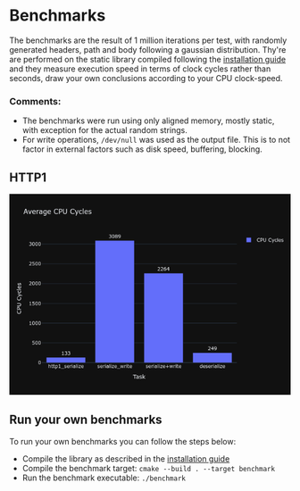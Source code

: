 # Benchmarks

The benchmarks are the result of 1 million iterations per test, with randomly generated headers, path and body following a gaussian distribution. 
Thy're are performed on the static library compiled following the [installation guide](installation.md) and they measure execution speed in terms of clock cycles rather than seconds, draw your own conclusions according to your CPU clock-speed.

### Comments:
  - The benchmarks were run using only aligned memory, mostly static, with exception for the actual random strings.
  - For write operations, `/dev/null` was used as the output file. This is to not factor in external factors such as disk speed, buffering, blocking.

## HTTP1

![HTTP1](../images/benchmarks/http1.png)

## Run your own benchmarks

To run your own benchmarks you can follow the steps below:

  - Compile the library as described in the [installation guide](installation.md)
  - Compile the benchmark target: ```cmake --build . --target benchmark```
  - Run the benchmark executable: ```./benchmark```